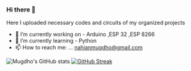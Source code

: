 ### Hi there 👋




Here I uploaded necessary codes and circuits of my organized projects

- 🔭 I’m currently working on - Arduino ,ESP 32 ,ESP 8266
- 🌱 I’m currently learning  - Python
- 📫 How to reach me: ... nahianmugdho@gmail.com

![Mugdho's GitHub stats](https://github-readme-stats.vercel.app/api?username=NahianMugdho&theme=white&show_icons=true)
[![GitHub Streak](https://streak-stats.demolab.com?user=NahianMugdho&theme=default&hide_border=true&locale=bn)](https://git.io/streak-stats)
